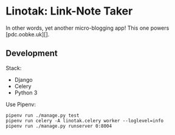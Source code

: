 Linotak: Link-Note Taker
========================

In other words, yet another micro-blogging app! This one powers [pdc.oobke.uk][].



Development
-----------

Stack:

  * Django
  * Celery
  * Python 3

Use Pipenv:

    pipenv run ./manage.py test
    pipenv run celery -A linotak.celery worker --loglevel=info
    pipenv run ./manage.py runserver 0:8004

  [pdc.ooble.uk]: https://pdc.ooble.uk/
  [rel-syndication]: http://microformats.org/wiki/rel-syndication
  [Mastodon API]: https://github.com/tootsuite/documentation/blob/master/Using-the-API/API.md
  [WebMention]: https://www.w3.org/TR/webmention/
  [Microformats2]: http://microformats.org/wiki/microformats2
